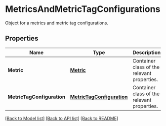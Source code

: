 # MetricsAndMetricTagConfigurations

Object for a metrics and metric tag configurations.

## Properties

| Name                       | Type                                                    | Description                                 | Notes |
| -------------------------- | ------------------------------------------------------- | ------------------------------------------- | ----- |
| **Metric**                 | [**Metric**](Metric.md)                                 | Container class of the relevant properties. |
| **MetricTagConfiguration** | [**MetricTagConfiguration**](MetricTagConfiguration.md) | Container class of the relevant properties. |

[[Back to Model list]](README.md#documentation-for-models) [[Back to API list]](README.md#documentation-for-api-endpoints) [[Back to README]](README.md)
